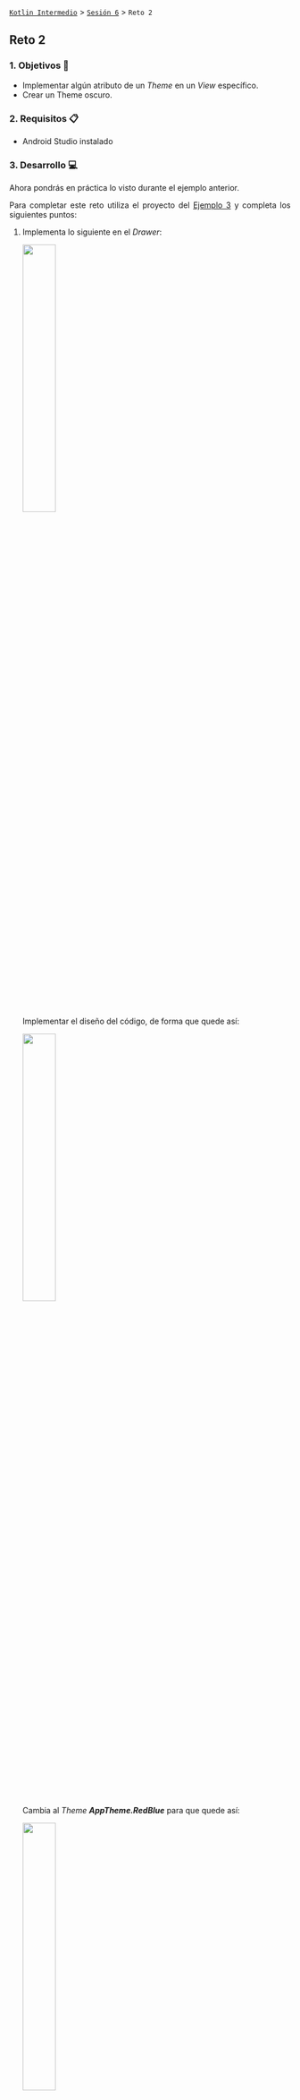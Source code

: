 [`Kotlin Intermedio`](../../Readme.md) > [`Sesión 6`](../Readme.md) > `Reto 2`
    
## Reto 2

<div style="text-align: justify;">

### 1. Objetivos :dart:

- Implementar algún atributo de un _Theme_ en un _View_ específico.
- Crear un Theme oscuro.

### 2. Requisitos :clipboard:

- Android Studio instalado

### 3. Desarrollo :computer:

Ahora pondrás en práctica lo visto durante el ejemplo anterior.

Para completar este reto utiliza el proyecto del [Ejemplo 3](../Ejemplo-03/Readme.md) y completa los siguientes puntos:

1. Implementa lo siguiente en el _Drawer_:

     <image src="../Ejemplo-03/images/7.png" width="35%">
     
     Implementar el diseño del código, de forma que quede así:

     <image src="images/1.png" width="35%">
     
     Cambia al _Theme_ ___AppTheme.RedBlue___ para que quede así:

     <image src="images/2.png" width="35%">

2. Genera un nuevo ___Dark Theme___. Utilizando lo visto en el ejemplo 3 de está sesión.


<details><summary>Solución</summary>

```xml
<LinearLayout
     ...
android:paddingBottom="16dp"
android:background="?attr/colorAccent"
     >
<ImageView
```
</details>

<br/>

[`Anterior`](../Ejemplo-03/Readme.md) | [`Siguiente`](../Proyecto/Readme.md)



</div>
